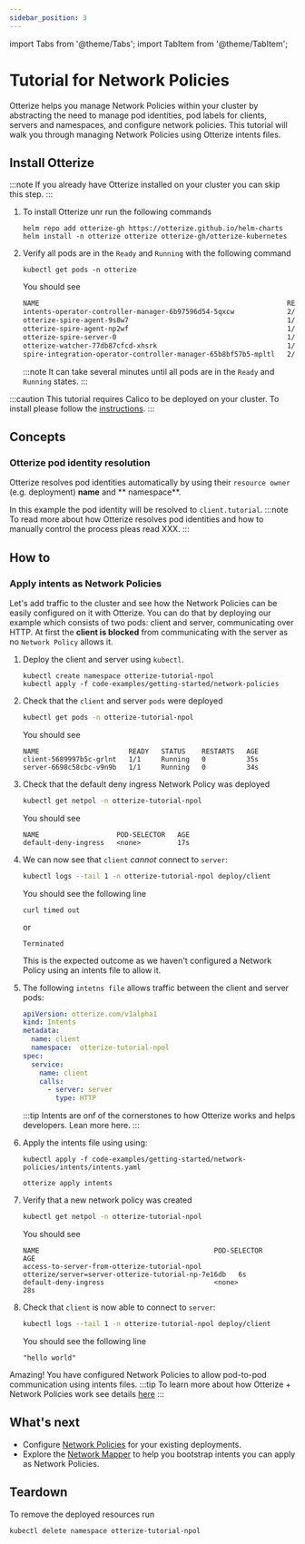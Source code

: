 ```yaml
---
sidebar_position: 3
---
```

import Tabs from '@theme/Tabs';
import TabItem from '@theme/TabItem';

# Tutorial for Network Policies

Otterize helps you manage Network Policies within your cluster by abstracting the need to manage
pod identities, pod labels for clients, servers and namespaces, and configure network policies.
This tutorial will walk you through managing Network Policies using Otterize intents files.

## Install Otterize

:::note
If you already have Otterize installed on your cluster you can skip this step.
:::
1. To install Otterize unr run the following commands
   ```shell
   helm repo add otterize-gh https://otterize.github.io/helm-charts
   helm install -n otterize otterize otterize-gh/otterize-kubernetes
   ```
2. Verify all pods are in the `Ready` and `Running` with the following command
   ```
   kubectl get pods -n otterize
   ```
   You should see
   ```bash
   NAME                                                             READY   STATUS    RESTARTS      AGE
   intents-operator-controller-manager-6b97596d54-5qxcw             2/2     Running   0             53s
   otterize-spire-agent-9s8w7                                       1/1     Running   0             54s
   otterize-spire-agent-np2wf                                       1/1     Running   1 (33s ago)   54s
   otterize-spire-server-0                                          1/1     Running   0             53s
   otterize-watcher-77db87cfcd-xhsrk                                1/1     Running   0             53s
   spire-integration-operator-controller-manager-65b8bf57b5-mpltl   2/2     Running   0             53s
   ```
   :::note
   It can take several minutes until all pods are in the `Ready` and `Running` states.
   :::

:::caution
This tutorial requires Calico to be deployed on your cluster. To install please follow the [instructions](https://projectcalico.docs.tigera.io/getting-started/kubernetes/helm).
:::
## Concepts

### Otterize pod identity resolution

Otterize resolves pod identities automatically by using their `resource owner` (e.g. deployment) **name** and **
namespace**.

In this example the pod identity will be resolved to `client.tutorial`.
:::note
To read more about how Otterize resolves pod identities and how to manually control the process pleas read XXX.
:::

## How to

### Apply intents as Network Policies

Let's add traffic to the cluster and see how the Network Policies can be easily configured on it with Otterize.
You can do that by deploying our example which consists of two pods: client and server,
communicating over HTTP. At first the **client is blocked** from communicating with the server as no `Network Policy`
allows
it.

1. Deploy the client and server using `kubectl`.

   ```shell
   kubectl create namespace otterize-tutorial-npol
   kubectl apply -f code-examples/getting-started/network-policies
   ```
2. Check that the `client` and server `pods` were deployed
   ```bash
   kubectl get pods -n otterize-tutorial-npol
   ```
   You should see
   ```
   NAME                      READY   STATUS    RESTARTS   AGE
   client-5689997b5c-grlnt   1/1     Running   0          35s
   server-6698c58cbc-v9n9b   1/1     Running   0          34s
   ```
3. Check that the default deny ingress Network Policy was deployed
   ```bash
   kubectl get netpol -n otterize-tutorial-npol
   ```
   You should see
   ```
   NAME                   POD-SELECTOR   AGE
   default-deny-ingress   <none>         17s
   ```
4. We can now see that `client` _cannot_ connect to `server`:
   ```bash
   kubectl logs --tail 1 -n otterize-tutorial-npol deploy/client
   ```
   You should see the following line
   ```
   curl timed out
   ```
   or
   ```
   Terminated
   ```
   This is the expected outcome as we haven't configured a Network Policy using an intents file to allow it.
5. The following `intetns file` allows traffic between the client and server pods:
   ```yaml
   apiVersion: otterize.com/v1alpha1
   kind: Intents
   metadata:
     name: client
     namespace:  otterize-tutorial-npol
   spec:
     service:
       name: client
       calls:
         - server: server
           type: HTTP
   ```
   :::tip
   Intents are onf of the cornerstones to how Otterize works and helps developers. Lean more here.
   :::
6. Apply the intents file using using:
   <Tabs>
   <TabItem value="kubectl" label="Kubectl" default>

   ```shell
   kubectl apply -f code-examples/getting-started/network-policies/intents/intents.yaml
   ```
     </TabItem>
     <TabItem value="otterize" label="Otterize">

   ```shell
   otterize apply intents
   ```
     </TabItem>
   </Tabs>

7. Verify that a new network policy was created
   ```bash
   kubectl get netpol -n otterize-tutorial-npol
   ```
   You should see
   ```
   NAME                                           POD-SELECTOR                                         AGE
   access-to-server-from-otterize-tutorial-npol   otterize/server=server-otterize-tutorial-np-7e16db   6s
   default-deny-ingress                           <none>                                               28s
   ```
   
8. Check that `client` is now able to connect to `server`:
   ```bash
   kubectl logs --tail 1 -n otterize-tutorial-npol deploy/client
   ```

   You should see the following line

   ```
   "hello world"
   ```

Amazing! You have configured Network Policies to allow pod-to-pod communication using intents files.
:::tip
To learn more about how Otterize + Network Policies work see
details [here](/documentation/intents-operator/network-policies/in-depth)
:::

## What's next

<!-- [Intents Operator](/documentation/intents-operator): -->

- Configure [Network Policies](/documentation/intents-operator/network-policies) for your existing deployments.
- Explore the [Network Mapper](/documentation/getting-started/network-mapper) to help you bootstrap intents you can
  apply as Network Policies.

## Teardown
To remove the deployed resources run
```bash
kubectl delete namespace otterize-tutorial-npol
```